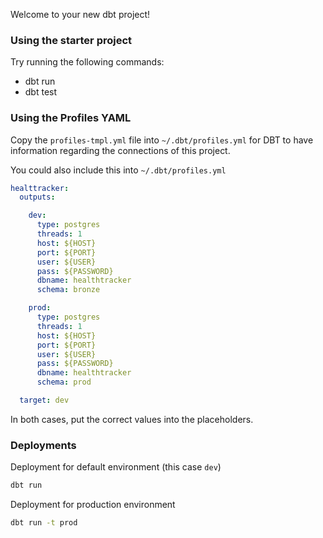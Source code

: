 Welcome to your new dbt project!

### Using the starter project

Try running the following commands:
- dbt run
- dbt test

### Using the Profiles YAML

Copy the `profiles-tmpl.yml` file into `~/.dbt/profiles.yml` for DBT to have information regarding the connections of this project.

You could also include this into `~/.dbt/profiles.yml`

``` yaml
healttracker:
  outputs:

    dev:
      type: postgres
      threads: 1
      host: ${HOST}
      port: ${PORT}
      user: ${USER}
      pass: ${PASSWORD}
      dbname: healthtracker
      schema: bronze

    prod:
      type: postgres
      threads: 1
      host: ${HOST}
      port: ${PORT}
      user: ${USER}
      pass: ${PASSWORD}
      dbname: healthtracker
      schema: prod

  target: dev
```

In both cases, put the correct values into the placeholders.

### Deployments

Deployment for default environment (this case `dev`)

``` sh
dbt run
```

Deployment for production environment

``` sh
dbt run -t prod
```

